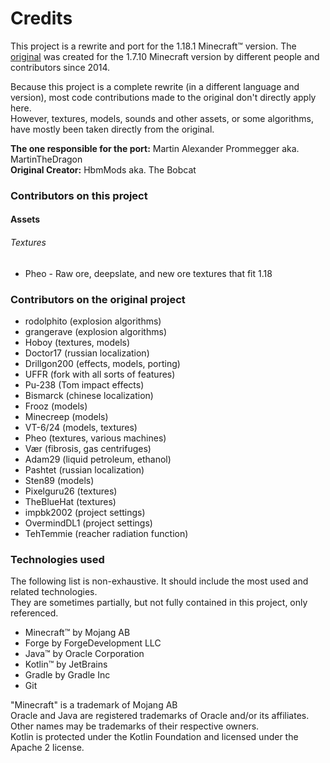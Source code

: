 # Credits

This project is a rewrite and port for the 1.18.1 Minecraft™ version.
The [original](https://github.com/HbmMods/Hbm-s-Nuclear-Tech-GIT) was created for the 1.7.10 Minecraft version by different people and contributors since 2014.

Because this project is a complete rewrite (in a different language and version), most code contributions made to the original don't directly apply here.<br>
However, textures, models, sounds and other assets, or some algorithms, have mostly been taken directly from the original.

**The one responsible for the port:** Martin Alexander Prommegger aka. MartinTheDragon<br>
**Original Creator:** HbmMods aka. The Bobcat

### Contributors on this project

#### Assets

###### Textures

- Pheo - Raw ore, deepslate, and new ore textures that fit 1.18

### Contributors on the original project

- rodolphito (explosion algorithms)
- grangerave (explosion algorithms)
- Hoboy (textures, models)
- Doctor17 (russian localization)
- Drillgon200 (effects, models, porting)
- UFFR (fork with all sorts of features)
- Pu-238 (Tom impact effects)
- Bismarck (chinese localization)
- Frooz (models)
- Minecreep (models)
- VT-6/24 (models, textures)
- Pheo (textures, various machines)
- Vær (fibrosis, gas centrifuges)
- Adam29 (liquid petroleum, ethanol)
- Pashtet (russian localization)
- Sten89 (models)
- Pixelguru26 (textures)
- TheBlueHat (textures)
- impbk2002 (project settings)
- OvermindDL1 (project settings)
- TehTemmie (reacher radiation function)

### Technologies used

The following list is non-exhaustive. It should include the most used and related technologies.<br>
They are sometimes partially, but not fully contained in this project, only referenced.

- Minecraft™ by Mojang AB
- Forge by ForgeDevelopment LLC
- Java™ by Oracle Corporation
- Kotlin™ by JetBrains
- Gradle by Gradle Inc
- Git

"Minecraft" is a trademark of Mojang AB<br>
Oracle and Java are registered trademarks of Oracle and/or its affiliates. Other names may be trademarks of their respective owners.<br>
Kotlin is protected under the Kotlin Foundation and licensed under the Apache 2 license.
